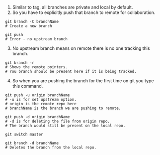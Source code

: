 1. Similar to tag, all branches are private and local by default.
2. So you have to explicitly push that branch to remote for collaboration.
``` shell
git branch -C branchName
# Create a new branch

git push
# Error - no upstream branch
```
3. No upstream branch means on remote there is no one tracking this branch.
``` shell
git branch -r
# Shows the remote pointers.
# You branch should be present here if it is being tracked.
```
4. So when you are pushing the branch for the first time on git you type this command.
``` shell
git push -u origin branchName
# -u is for set upstream option.
# origin is the remote repo here
# branchName is the branch we are pushing to remote.

git push -d origin branchName
# -d is for deleting the file from origin repo.
# The branch would still be present on the local repo.

git switch master

git branch -d branchName
# Deletes the branch from the local repo.
```